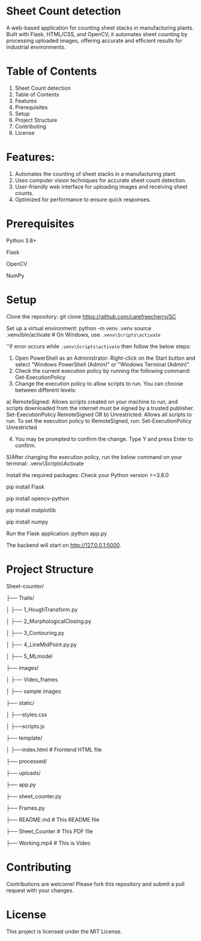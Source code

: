# Sheet Count detection

A web-based application for counting sheet stacks in manufacturing plants. Built with Flask, HTML/CSS, and OpenCV, it automates sheet counting by processing uploaded images, offering accurate and efficient results for industrial environments.

# Table of Contents

1. Sheet Count detection
2. Table of Contents
3. Features
4. Prerequisites
5. Setup
6. Project Structure
7. Contributing
8. License

# Features:
1) Automates the counting of sheet stacks in a manufacturing plant.
2) Uses computer vision techniques for accurate sheet count detection.
3) User-friendly web interface for uploading images and receiving sheet counts.
4) Optimized for performance to ensure quick responses.

# Prerequisites

Python 3.8+

Flask

OpenCV

NumPy

# Setup

Clone the repository:
git clone https://github.com/carefreecherry/SC

Set up a virtual environment:
python -m venv .venv
source .venv/bin/activate  # On Windows, use `.venv\Scripts\activate`

''if error occurs while `.venv\Scripts\activate` then follow the below steps:
1) Open PowerShell as an Administrator: Right-click on the Start button and select "Windows PowerShell (Admin)" or "Windows Terminal (Admin)".
2) Check the current execution policy by running the following command:
Get-ExecutionPolicy
3) Change the execution policy to allow scripts to run. You can choose between different levels:

a) RemoteSigned: Allows scripts created on your machine to run, and scripts downloaded from the internet must be signed by a trusted publisher.
Set-ExecutionPolicy RemoteSigned
OR
b) Unrestricted: Allows all scripts to run.
To set the execution policy to RemoteSigned, run:
Set-ExecutionPolicy Unrestricted

4) You may be prompted to confirm the change. Type Y and press Enter to confirm.

5)After changing the execution policy, run the below command on your terminal:
.venv\Scripts\Activate


Install the required packages:
Check your Python version >=3.8.0

pip install Flask

pip install opencv-python

pip install matplotlib

pip install numpy

Run the Flask application:
python app.py

The backend will start on http://127.0.0.1:5000.

# Project Structure

Sheet-counter/

├── Trails/   

│   ├── 1_HoughTransform.py

│   ├── 2_MorphologicalClosing.py

│   ├── 3_Contouring.py

│   ├── 4_LineMidPoint.py.py

│   ├── 5_MLmodel

├── images/     

│   ├── Video_frames             

│   ├── sample images

├── static/       

│   ├──styles.css                     

│   ├──scripts.js                      

├── template/

│   ├──index.html                      # Frontend HTML file

├── processed/

├── uploads/

├── app.py

├── sheet_counter.py

├── Frames.py

├── README.md                          # This README file

├── Sheet_Counter                      # This PDF file

├── Working.mp4                        # This is Video

# Contributing
Contributions are welcome! Please fork this repository and submit a pull request with your changes.

# License
This project is licensed under the MIT License.
